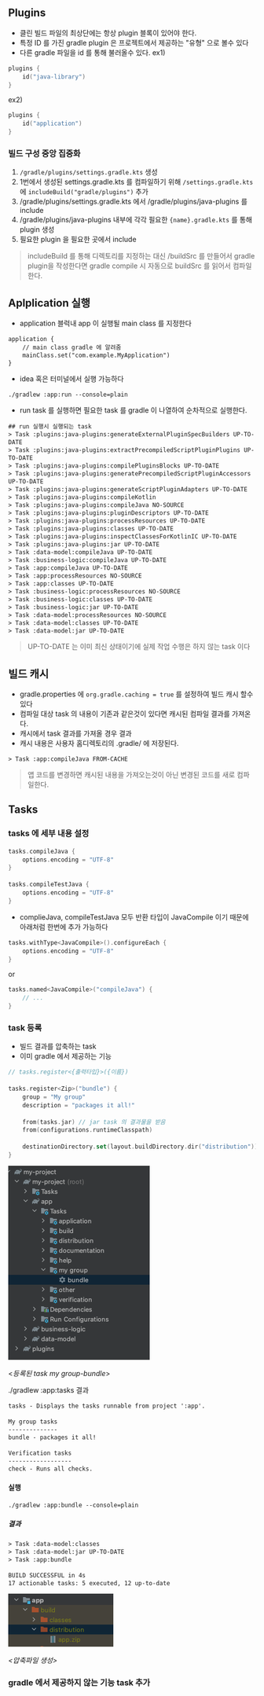 ## Plugins 
- 클린 빌드 파일의 최상단에는 항상 plugin 블록이 있어야 한다.
- 특정 ID 를 가진 gradle plugin 은 프로젝트에서 제공하는 "유형" 으로 볼수 있다
- 다른 gradle 파일을 id 를 통해 불러올수 있다.
ex1)
```kotlin
plugins {
    id("java-library")
}
```
ex2) 
```kotlin
plugins {
    id("application")
}
```

### 빌드 구성 중앙 집중화
1. `/gradle/plugins/settings.gradle.kts` 생성
2. 1번에서 생성된 settings.gradle.kts 를 컴파일하기 위해 `/settings.gradle.kts` 에 `includeBuild("gradle/plugins")` 추가
3. /gradle/plugins/settings.gradle.kts 에서 /gradle/plugins/java-plugins 를 include
4. /gradle/plugins/java-plugins 내부에 각각 필요한 `{name}.gradle.kts` 를 통해 plugin 생성
5. 필요한 plugin 을 필요한 곳에서 include 
> includeBuild 를 통해 디렉토리를 지정하는 대신 /buildSrc 를 만들어서 gradle plugin을 작성한다면 gradle compile 시 자동으로 buildSrc 를 읽어서 컴파일한다.

## Aplplication 실행
- application 블럭내 app 이 실행될 main class 를 지정한다
```agsl
application {
    // main class gradle 에 알려줌
    mainClass.set("com.example.MyApplication")
}
```
- idea 혹은 터미널에서 실행 가능하다
```shell
./gradlew :app:run --console=plain  
```

- run task 를 실행하면 필요한 task 를 gradle 이 나열하여 순차적으로 실행한다. 
```shell
## run 실행시 실행되는 task
> Task :plugins:java-plugins:generateExternalPluginSpecBuilders UP-TO-DATE
> Task :plugins:java-plugins:extractPrecompiledScriptPluginPlugins UP-TO-DATE
> Task :plugins:java-plugins:compilePluginsBlocks UP-TO-DATE
> Task :plugins:java-plugins:generatePrecompiledScriptPluginAccessors UP-TO-DATE
> Task :plugins:java-plugins:generateScriptPluginAdapters UP-TO-DATE
> Task :plugins:java-plugins:compileKotlin
> Task :plugins:java-plugins:compileJava NO-SOURCE
> Task :plugins:java-plugins:pluginDescriptors UP-TO-DATE
> Task :plugins:java-plugins:processResources UP-TO-DATE
> Task :plugins:java-plugins:classes UP-TO-DATE
> Task :plugins:java-plugins:inspectClassesForKotlinIC UP-TO-DATE
> Task :plugins:java-plugins:jar UP-TO-DATE
> Task :data-model:compileJava UP-TO-DATE
> Task :business-logic:compileJava UP-TO-DATE
> Task :app:compileJava UP-TO-DATE
> Task :app:processResources NO-SOURCE
> Task :app:classes UP-TO-DATE
> Task :business-logic:processResources NO-SOURCE
> Task :business-logic:classes UP-TO-DATE
> Task :business-logic:jar UP-TO-DATE
> Task :data-model:processResources NO-SOURCE
> Task :data-model:classes UP-TO-DATE
> Task :data-model:jar UP-TO-DATE
```
> UP-TO-DATE 는 이미 최신 상태이기에 실제 작업 수행은 하지 않는 task 이다

## 빌드 캐시
- gradle.properties 에 `org.gradle.caching = true` 를 설정하여 빌드 캐시 할수 있다
- 컴파일 대상 task 의 내용이 기존과 같은것이 있다면 캐시된 컴파일 결과를 가져온다.
- 캐시에서 task 결과를 가져올 경우 결과
- 캐시 내용은 사용자 홈디렉토리의 .gradle/ 에 저장된다.
```shell
> Task :app:compileJava FROM-CACHE
```
> 앱 코드를 변경하면 캐시된 내용을 가져오는것이 아닌 변경된 코드를 새로 컴파일한다.

## Tasks
###  tasks 에 세부 내용 설정 
```kotlin
tasks.compileJava {
    options.encoding = "UTF-8"
}

tasks.compileTestJava {
    options.encoding = "UTF-8"
}
```
- complieJava, compileTestJava 모두 반환 타입이 JavaCompile 이기 때문에 아래처럼 한번에 추가 가능하다
```kotlin
tasks.withType<JavaCompile>().configureEach {
    options.encoding = "UTF-8"
}
```
or 
```kotlin
tasks.named<JavaCompile>("compileJava") {
    // ...    
}
```
### task 등록
- 빌드 결과를 압축하는 task 
- 이미 gradle 에서 제공하는 기능
```kotlin
// tasks.register<{출력타입}>({이름})

tasks.register<Zip>("bundle") {
    group = "My group"
    description = "packages it all!"

    from(tasks.jar) // jar task 의 결과물을 받음
    from(configurations.runtimeClasspath)

    destinationDirectory.set(layout.buildDirectory.dir("distribution"))
}
```


![register_tasks.png](assests%2Fregister_tasks.png)

<*등록된 task my group-bundle*>

./gradlew :app:tasks 결과
```shell
tasks - Displays the tasks runnable from project ':app'.

My group tasks
--------------
bundle - packages it all!

Verification tasks
------------------
check - Runs all checks.
``` 

#### 실행
```shell
./gradlew :app:bundle --console=plain
```
##### 결과
```shell
> Task :data-model:classes
> Task :data-model:jar UP-TO-DATE
> Task :app:bundle

BUILD SUCCESSFUL in 4s
17 actionable tasks: 5 executed, 12 up-to-date
```
![bundle-task-resule.png](assests%2Fbundle-task-resule.png)

*<압축파일 생성>*

### gradle 에서 제공하지 않는 기능 task 추가
